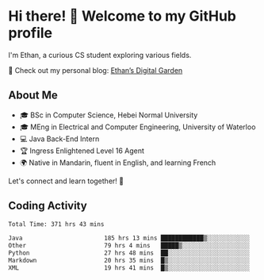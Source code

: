# Hi there! 👋 Welcome to my GitHub profile  

I'm Ethan, a curious CS student exploring various fields.  

📌 Check out my personal blog: [Ethan’s Digital Garden](https://fortii2.github.io/)  

## About Me  
- 🎓 BSc in Computer Science, Hebei Normal University
- 🎓 MEng in Electrical and Computer Engineering, University of Waterloo
- 💻 Java Back-End Intern
- 🏆 Ingress Enlightened Level 16 Agent  
- 🌍 Native in Mandarin, fluent in English, and learning French  

Let's connect and learn together! 🚀  

## Coding Activity
<!--START_SECTION:waka-->

```txt
Total Time: 371 hrs 43 mins

Java                       185 hrs 13 mins ████████████▒░░░░░░░░░░░░   49.83 %
Other                      79 hrs 4 mins   █████▒░░░░░░░░░░░░░░░░░░░   21.27 %
Python                     27 hrs 48 mins  ██░░░░░░░░░░░░░░░░░░░░░░░   07.48 %
Markdown                   20 hrs 35 mins  █▒░░░░░░░░░░░░░░░░░░░░░░░   05.54 %
XML                        19 hrs 41 mins  █▒░░░░░░░░░░░░░░░░░░░░░░░   05.30 %
```

<!--END_SECTION:waka-->
